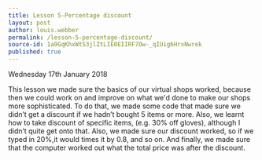 ```yaml
---
title: Lesson 5-Percentage discount
layout: post
author: louis.webber
permalink: /lesson-5-percentage-discount/
source-id: 1a9GqKhxWtS3jlZtLIE0EIIRF7Ow-_qIUig6HrxNwrek
published: true
---
```

Wednesday 17th January 2018

This lesson we made sure the basics of our virtual shops worked, because then we could work on and improve on what we'd done to make our shops more sophisticated. To do that, we made some code that made sure we didn’t get a discount if we hadn’t bought 5 items or more. Also, we learnt how to take discount of specific items, (e.g. 30% off gloves), although I didn’t quite get onto that. Also, we made sure our discount worked, so if we typed in 20%,it would times it by 0.8, and so on. And finally, we made sure that the computer worked out what the total price was after the discount.

